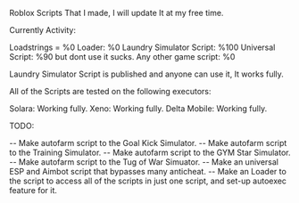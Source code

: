 Roblox Scripts That I made, I will update It at my free time.

Currently Activity:

Loadstrings = %0
Loader: %0
Laundry Simulator Script: %100
Universal Script: %90 but dont use it sucks.
Any other game script: %0

Laundry Simulator Script is published and anyone can use it, It works fully.


All of the Scripts are tested on the following executors:

Solara: Working fully.
Xeno: Working fully.
Delta Mobile: Working fully.

TODO:

-- Make autofarm script to the Goal Kick Simulator.
-- Make autofarm script to the Training Simulator.
-- Make autofarm script to the GYM Star Simulator.
-- Make autofarm script to the Tug of War Simuator.
-- Make an universal ESP and Aimbot script that bypasses many anticheat.
-- Make an Loader to the script to access all of the scripts in just one script, and set-up autoexec feature for it.
